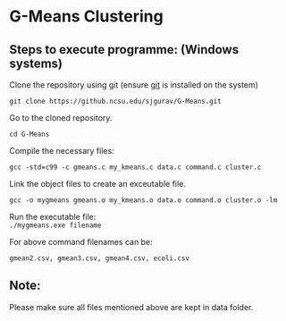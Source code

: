 # G-Means Clustering   

## Steps to execute programme: (Windows systems)  
Clone the repository using git (ensure [git](https://git-scm.com/book/en/v2/Getting-Started-Installing-Git) is installed on the system)   
  
```git clone https://github.ncsu.edu/sjgurav/G-Means.git```   
   
Go to the cloned repository. 

``` cd G-Means ```  
   
 Compile the necessary files:  
 
 ```gcc -std=c99 -c gmeans.c my_kmeans.c data.c command.c cluster.c ```  
   
 Link the object files to create an exceutable file.  
 
 ```gcc -o mygmeans gmeans.o my_kmeans.o data.o command.o cluster.o -lm```  

Run the executable file:  
```./mygmeans.exe filename```

For above command filenames can be:

``` gmean2.csv, gmean3.csv, gmean4.csv, ecoli.csv ```

## Note:

Please make sure all files mentioned above are kept in data folder.


   
 

